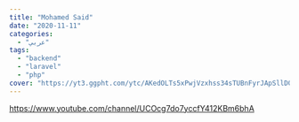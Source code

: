 ```yaml
---
title: "Mohamed Said"
date: "2020-11-11"
categories:
  - "عربي"
tags:
  - "backend"
  - "laravel"
  - "php"
cover: "https://yt3.ggpht.com/ytc/AKedOLTs5xPwjVzxhss34sTUBnFyrJApSllD0pa3oQaOhw=s88-c-k-c0x00ffffff-no-rj"
---
```


https://www.youtube.com/channel/UCOcg7do7yccfY412KBm6bhA
